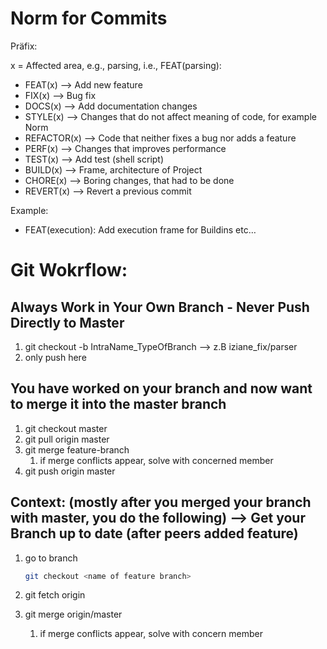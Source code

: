# Norm for Commits

Präfix:

x = Affected area, e.g., parsing, i.e., FEAT(parsing): <Explanation of the commit>

- FEAT(x) —> Add new feature
- FIX(x) —> Bug fix
- DOCS(x) —> Add documentation changes
- STYLE(x) —> Changes that do not affect meaning of code, for example Norm
- REFACTOR(x) —> Code that neither fixes a bug nor adds a feature
- PERF(x) —> Changes that improves performance
- TEST(x) —> Add test (shell script)
- BUILD(x) —> Frame, architecture of Project
- CHORE(x) —> Boring changes, that had to be done
- REVERT(x) —> Revert a previous commit

Example:

- FEAT(execution): Add execution frame for Buildins etc…


# Git Wokrflow:

## Always Work in Your Own Branch - Never Push Directly to Master
1. git checkout -b IntraName_TypeOfBranch --> z.B iziane_fix/parser
2. only push here

## You have worked on your branch and now want to merge it into the master branch

1. git checkout master
2. git pull origin master
3. git merge feature-branch
    1. if merge conflicts appear, solve with concerned member
4. git push origin master


## Context: (mostly after you merged your branch with master, you do the following) —> Get your Branch up to date (after peers added feature)

1. go to branch

    ```bash
    git checkout <name of feature branch>
    ```

2. git fetch origin
3. git merge origin/master
    1. if merge conflicts appear, solve with concern member
